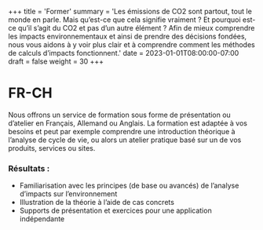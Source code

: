 +++
title = 'Former'
summary = 'Les émissions de CO2 sont partout, tout le monde en parle. Mais qu’est-ce que cela signifie vraiment ? Et pourquoi est-ce qu’il s’agit du CO2 et pas d’un autre élément ? Afin de mieux comprendre les impacts environnementaux et ainsi de prendre des décisions fondées, nous vous aidons à y voir plus clair et à comprendre comment les méthodes de calculs d’impacts fonctionnent.'
date = 2023-01-01T08:00:00-07:00
draft = false
weight = 30
+++

# FR-CH

Nous offrons un service de formation sous forme de présentation ou d’atelier en Français, Allemand ou Anglais. La formation est adaptée à vos besoins et peut par exemple comprendre une introduction théorique à l’analyse de cycle de vie, ou alors un atelier pratique basé sur un de vos produits, services ou sites.

### Résultats :
- Familiarisation avec les principes (de base ou avancés) de l’analyse d’impacts sur l’environnement
- Illustration de la théorie à l’aide de cas concrets
- Supports de présentation et exercices pour une application indépendante